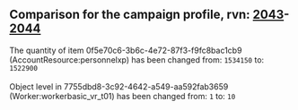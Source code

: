 ## Comparison for the campaign profile, rvn: [2043](https://github.com/PRO100KatYT/FortniteProfileRevisions/tree/main/profiles/campaign/2043%20campaign.json)-[2044](https://github.com/PRO100KatYT/FortniteProfileRevisions/tree/main/profiles/campaign/2044%20campaign.json)

The quantity of item 0f5e70c6-3b6c-4e72-87f3-f9fc8bac1cb9 (AccountResource:personnelxp) has been changed from: `1534150` to: `1522900`
<br><br>
Object level in 7755dbd8-3c92-4642-a549-aa592fab3659 (Worker:workerbasic_vr_t01) has been changed from: `1` to: `10`
<br><br>
